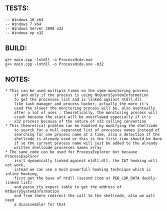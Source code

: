 ## TESTS:
	-- Windows 10 x64
	-- Windows 7 x64
	-- Windows Server 2008 x32
	-- Windows xp x32
## BUILD:
	g++ main.cpp -lntdll -o ProcessHide.exe
	g++ main.cpp -lntdll -o ProcessHide.exe -m32
## NOTES:
	* This can be used multiple times on the same monitoring process
		if and only if the process is using NtQuerySystemInformation
		to get the processes list and is linked against ntdll.dll
		like task manager and process hacker, actually the more it's
		used the slower the monitoring process will be, also eventually
		after a lot of uses , theoretically, the monitoring process will
		crash because the stack will be overflowed especially if it's
		x32 process because of the nature of x32 calling convention
	* This theoretical problem can be handled by modifying the shellcode
		to search for a null separated list of processes names instead of
		searching for one process name at a time, also a detection if the
		shellcode is already used or this is the first time should be done
		if so the current process name will just be added to the already
		written shellcode processes names array
	* The same code can be used for ProcessExplorer but because ProcessExplorer
		isn't dynamically linked against ntdll.dll, the IAT hooking will not work,
		istead we can use a much powerfull hooking technique which is inline hooking,
		first get the base of ntdll (second item at PEB_LDR_DATA doubly-linked list)
		and parse its export table to get the address of NtQuerySystemInformation
		and from there redirect the call to the shellcode, also we will need
		a disassembler for that

